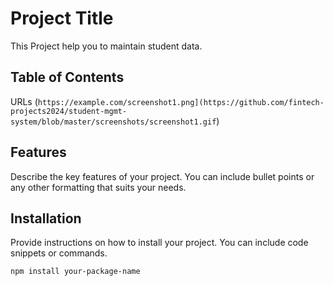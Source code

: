 # Project Title

This Project help you to maintain student data.

## Table of Contents
URLs (`https://example.com/screenshot1.png](https://github.com/fintech-projects2024/student-mgmt-system/blob/master/screenshots/screenshot1.gif`)

## Features

Describe the key features of your project. You can include bullet points or any other formatting that suits your needs.

## Installation

Provide instructions on how to install your project. You can include code snippets or commands.

```bash
npm install your-package-name
